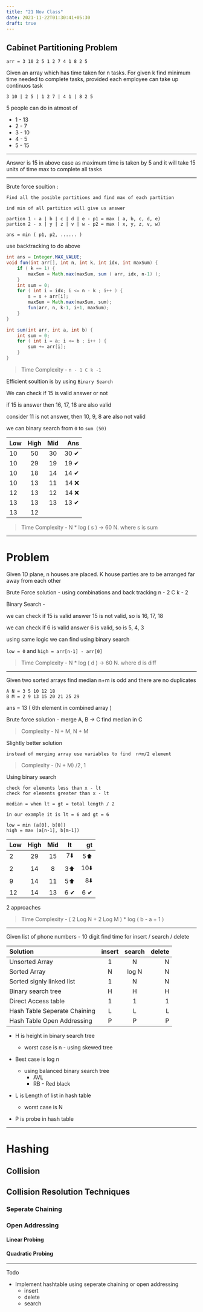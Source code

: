 ```yaml
---
title: "21 Nov Class"
date: 2021-11-22T01:30:41+05:30
draft: true
---
```


## Cabinet Partitioning Problem

```
arr = 3 10 2 5 1 2 7 4 1 8 2 5
```

Given an array which has time taken for n tasks. For given k find minimum time needed to complete tasks, provided each employee can take up continuos task

```
3 10 | 2 5 | 1 2 7 | 4 1 | 8 2 5
```
5 people can do in atmost of 

- 1 - 13
- 2 - 7
- 3 - 10
- 4 - 5
- 5 - 15

-----
Answer is 15 in above case as maximum time is taken by 5 and it will take 15 units of time max to complete all tasks

-----


Brute force soultion : 

    Find all the posible partitions and find max of each partition
    
    ind min of all partition will give us answer

    partion 1 - a | b | c | d | e - p1 = max ( a, b, c, d, e)
    partion 2 - x | y | z | v | w - p2 = max ( x, y, z, v, w)

    ans = min ( p1, p2, ...... )

use backtracking to do above

```java {linenos=table}
int ans = Integer.MAX_VALUE;
void fun(int arr[], int n, int k, int idx, int maxSum) {
    if ( k == 1) {
        maxSum = Math.max(maxSum, sum ( arr, idx, n-1) );
    }
    int sum = 0;
    for ( int i = idx; i <= n - k ; i++ ) {
        s = s + arr[i];
        maxSum = Math.max(maxSum, sum);
        fun(arr, n, k-1, i+1, maxSum);
    }
} 

int sum(int arr, int a, int b) {
    int sum = 0;
    for ( int i = a; i <= b ; i++ ) {
        sum += arr[i];
    }
}
```

> Time Complexity -  `n - 1 C k -1`

Efficient soultion is by using `Binary Search`

We can check if 15 is valid answer or not 

if 15 is answer then 16, 17, 18 are also valid

consider 11 is not answer, then 10, 9, 8 are also not valid

we can binary search from `0` to `sum (50)` 

Low | High | Mid | Ans
| :------------- | :----------: | :----------: | -----------: |
10 | 50 | 30 | 30 ✔
10 | 29 | 19 | 19 ✔
10 | 18 | 14 | 14 ✔
10 | 13 | 11 | 14 ❌
12 | 13 | 12 | 14 ❌
13 | 13 | 13 | 13 ✔
13 | 12 | 

> Time Complexity - N * log ( s ) -> 60 N. where s is sum

-----

# Problem

Given 1D plane, n houses are placed. K house parties are to be arranged far away from each other


Brute Force solution - using combinations and back tracking
n - 2 C k - 2

Binary Search -

we can check if 15 is valid answer
    15 is not valid, so is 16, 17, 18

we can check if 6 is valid answer
    6 is valid, so is 5, 4, 3

using same logic we can find using binary search 

`low = 0` and `high = arr[n-1] - arr[0]`

> Time Complexity - N * log ( d ) -> 60 N. where d is diff

-----

Given two sorted arrays find median n+m is odd and there are no duplicates

```
A N = 3 5 10 12 18
B M = 2 9 13 15 20 21 25 29
```

ans = 13 ( 6th element in combined array )

Brute force solution - 
    merge A, B -> C 
    find median in C

> Complexity - N + M, N + M

Slightly better solution

    instead of merging array use variables to find  n+m/2 element

> Complexity - (N + M) /2, 1

Using binary search

    check for elements less than x - lt
    check for elements greater than x - lt

    median = when lt = gt = total length / 2

    in our example it is lt = 6 and gt = 6

    low = min (a[0], b[0])
    high = max (a[n-1], b[m-1])


Low | High | Mid | lt | gt 
| :--- | :---: | :---: | :---: | ---: |
2 | 29 | 15 | 7⬇️ | 5⬆️
2 | 14 | 8 | 3⬆️ | 10⬇️
9 | 14 | 11 | 5⬆️ | 8⬇️
12 | 14 | 13 | 6 ✔ | 6 ✔

2 approaches 
> Time Complexity - ( 2 Log N + 2 Log M ) * log ( b - a + 1 )

-----------------

Given list of phone numbers - 10 digit 
find time for insert / search / delete

Solution | insert | search | delete 
| :--- | :---: | :---:  | ---: |
Unsorted Array | 1 | N | N
Sorted Array | N | log N | N
Sorted signly linked list | 1 | N | N
Binary search tree | H | H | H
Direct Access table | 1 | 1 | 1
Hash Table Seperate Chaining | L | L | L
Hash Table Open Addressing | P | P | P

- H is height in binary search tree 
  - worst case is n - using skewed tree
- Best case is log n
  - using balanced binary search tree
    - AVL
    - RB - Red black

- L is Length of list in hash table
  - worst case is N
- P is probe in hash table

--------
# Hashing

## Collision

## Collision Resolution Techniques

### Seperate Chaining

### Open Addressing

#### Linear Probing

#### Quadratic Probing
--------

Todo 

- Implement hashtable using seperate chaining or open addressing
    - insert
    - delete
    - search